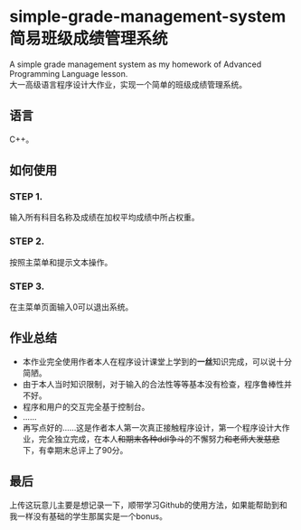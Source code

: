 # simple-grade-management-system 简易班级成绩管理系统
A simple grade management system as my homework of Advanced Programming Language lesson.  
大一高级语言程序设计大作业，实现一个简单的班级成绩管理系统。

## 语言
C++。

## 如何使用
### STEP 1.
输入所有科目名称及成绩在加权平均成绩中所占权重。
### STEP 2.
按照主菜单和提示文本操作。
### STEP 3.
在主菜单页面输入0可以退出系统。

## 作业总结
- 本作业完全使用作者本人在程序设计课堂上学到的**一丝**知识完成，可以说十分简陋。
- 由于本人当时知识限制，对于输入的合法性等等基本没有检查，程序鲁棒性并不好。
- 程序和用户的交互完全基于控制台。
- ……
- 再写点好的……这是作者本人第一次真正接触程序设计，第一个程序设计大作业，完全独立完成，在本人~~和期末各种ddl争斗~~的不懈努力~~和老师大发慈悲~~下，有幸期末总评上了90分。

## 最后
上传这玩意儿主要是想记录一下，顺带学习Github的使用方法，如果能帮助到和我一样没有基础的学生那属实是一个bonus。
